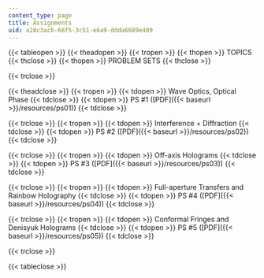 ```yaml
---
content_type: page
title: Assignments
uid: a28c3acb-66f5-3c51-e6a9-ddda6689e409
---
```


{{< tableopen >}}
{{< theadopen >}}
{{< tropen >}}
{{< thopen >}}
TOPICS
{{< thclose >}}
{{< thopen >}}
PROBLEM SETS
{{< thclose >}}

{{< trclose >}}

{{< theadclose >}}
{{< tropen >}}
{{< tdopen >}}
Wave Optics, Optical Phase
{{< tdclose >}}
{{< tdopen >}}
PS #1 ([PDF]({{< baseurl >}}/resources/ps01))
{{< tdclose >}}

{{< trclose >}}
{{< tropen >}}
{{< tdopen >}}
Interference + Diffraction
{{< tdclose >}}
{{< tdopen >}}
PS #2 ([PDF]({{< baseurl >}}/resources/ps02))
{{< tdclose >}}

{{< trclose >}}
{{< tropen >}}
{{< tdopen >}}
Off-axis Holograms
{{< tdclose >}}
{{< tdopen >}}
PS #3 ([PDF]({{< baseurl >}}/resources/ps03))
{{< tdclose >}}

{{< trclose >}}
{{< tropen >}}
{{< tdopen >}}
Full-aperture Transfers and Rainbow Holography
{{< tdclose >}}
{{< tdopen >}}
PS #4 ([PDF]({{< baseurl >}}/resources/ps04))
{{< tdclose >}}

{{< trclose >}}
{{< tropen >}}
{{< tdopen >}}
Conformal Fringes and Denisyuk Holograms
{{< tdclose >}}
{{< tdopen >}}
PS #5 ([PDF]({{< baseurl >}}/resources/ps05))
{{< tdclose >}}

{{< trclose >}}

{{< tableclose >}}
